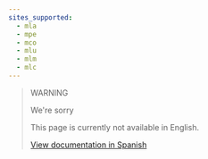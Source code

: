 ```yaml
---
sites_supported:
  - mla
  - mpe
  - mco
  - mlu
  - mlm
  - mlc
---
```


> WARNING
>
> We're sorry
>
> This page is currently not available in English.
>
>[View documentation in Spanish](https://www.mercadopago.com.ar/developers/es/guides/reports/available-money/generate/)
